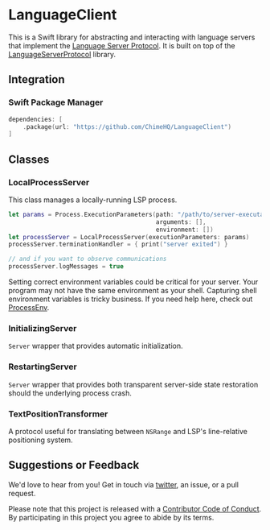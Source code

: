# LanguageClient

This is a Swift library for abstracting and interacting with language servers that implement the [Language Server Protocol](https://microsoft.github.io/language-server-protocol/). It is built on top of the [LanguageServerProtocol](https://github.com/ChimeHQ/LanguageServerProtocol) library.

## Integration

### Swift Package Manager

```swift
dependencies: [
    .package(url: "https://github.com/ChimeHQ/LanguageClient")
]
```

## Classes

### LocalProcessServer

This class manages a locally-running LSP process.

```swift
let params = Process.ExecutionParameters(path: "/path/to/server-executable",
                                         arguments: [],
                                         environment: [])
let processServer = LocalProcessServer(executionParameters: params)
processServer.terminationHandler = { print("server exited") }

// and if you want to observe communications
processServer.logMessages = true
```

Setting correct environment variables could be critical for your server. Your program may not have the same environment as your shell. Capturing shell environment variables is tricky business. If you need help here, check out [ProcessEnv](https://github.com/chimehq/processenv).

### InitializingServer

`Server` wrapper that provides automatic initialization.

### RestartingServer

`Server` wrapper that provides both transparent server-side state restoration should the underlying process crash.

### TextPositionTransformer

A protocol useful for translating between `NSRange` and LSP's line-relative positioning system.

## Suggestions or Feedback

We'd love to hear from you! Get in touch via [twitter](https://twitter.com/chimehq), an issue, or a pull request.

Please note that this project is released with a [Contributor Code of Conduct](CODE_OF_CONDUCT.md). By participating in this project you agree to abide by its terms.
